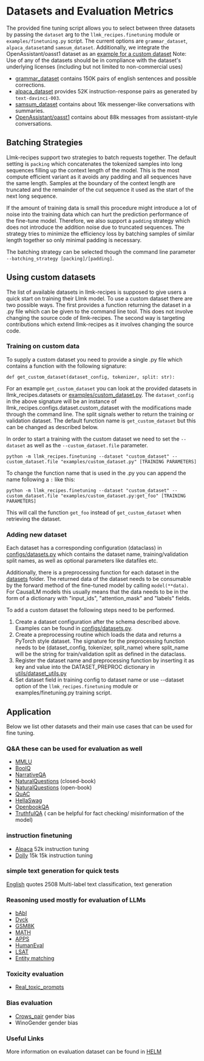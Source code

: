 # Datasets and Evaluation Metrics

The provided fine tuning script allows you to select between three datasets by passing the `dataset` arg to the `llmk_recipes.finetuning` module or `examples/finetuning.py` script. The current options are `grammar_dataset`, `alpaca_dataset`and `samsum_dataset`. Additionally, we integrate the OpenAssistant/oasst1 dataset as an [example for a custom dataset](../examples/custom_dataset.py) Note: Use of any of the datasets should be in compliance with the dataset's underlying licenses (including but not limited to non-commercial uses)

* [grammar_dataset](https://huggingface.co/datasets/jfleg) contains 150K pairs of english sentences and possible corrections.
* [alpaca_dataset](https://github.com/tatsu-lab/stanford_alpaca) provides 52K instruction-response pairs as generated by `text-davinci-003`.
* [samsum_dataset](https://huggingface.co/datasets/samsum) contains about 16k messenger-like conversations with summaries.
* [OpenAssistant/oasst1](https://huggingface.co/datasets/OpenAssistant/oasst1/) contains about 88k messages from assistant-style conversations.

## Batching Strategies
Llmk-recipes support two strategies to batch requests together.
The default setting is `packing` which concatenates the tokenized samples into long sequences filling up the context length of the model.
This is the most compute efficient variant as it avoids any padding and all sequences have the same length.
Samples at the boundary of the context length are truncated and the remainder of the cut sequence it used as the start of the next long sequence.

If the amount of training data is small this procedure might introduce a lot of noise into the training data which can hurt the prediction performance of the fine-tune model.
Therefore, we also support a `padding` strategy which does not introduce the addition noise due to truncated sequences.
The strategy tries to minimize the efficiency loss by batching samples of similar length together so only minimal padding is necessary.

The batching strategy can be selected though the command line parameter `--batching_strategy [packing]/[padding]`.

## Using custom datasets

The list of available datasets in llmk-recipes is supposed to give users a quick start on training their Llmk model.
To use a custom dataset there are two possible ways.
The first provides a function returning the dataset in a .py file which can be given to the command line tool.
This does not involve changing the source code of llmk-recipes.
The second way is targeting contributions which extend llmk-recipes as it involves changing the source code.

### Training on custom data
To supply a custom dataset you need to provide a single .py file which contains a function with the following signature:
```@python
def get_custom_dataset(dataset_config, tokenizer, split: str):
```
For an example `get_custom_dataset` you can look at the provided datasets in llmk_recipes.datasets or [examples/custom_dataset.py](../examples/custom_dataset.py).
The `dataset_config` in the above signature will be an instance of llmk_recipes.configs.dataset.custom_dataset with the modifications made through the command line.
The split signals wether to return the training or validation dataset.
The default function name is `get_custom_dataset` but this can be changed as described below.

In order to start a training with the custom dataset we need to set the `--dataset` as well as the `--custom_dataset.file` parameter.
```
python -m llmk_recipes.finetuning --dataset "custom_dataset" --custom_dataset.file "examples/custom_dataset.py" [TRAINING PARAMETERS]
```
To change the function name that is used in the .py you can append the name following a `:` like this:
```
python -m llmk_recipes.finetuning --dataset "custom_dataset" --custom_dataset.file "examples/custom_dataset.py:get_foo" [TRAINING PARAMETERS]
```
This will call the function `get_foo` instead of `get_custom_dataset` when retrieving the dataset.

### Adding new dataset
Each dataset has a corresponding configuration (dataclass) in [configs/datasets.py](../src/llmk_recipes/configs/datasets.py) which contains the dataset name, training/validation split names, as well as optional parameters like datafiles etc.

Additionally, there is a preprocessing function for each dataset in the [datasets](../src/llmk_recipes/datasets) folder.
The returned data of the dataset needs to be consumable by the forward method of the fine-tuned model by calling ```model(**data)```.
For CausalLM models this usually means that the data needs to be in the form of a dictionary with "input_ids", "attention_mask" and "labels" fields.

To add a custom dataset the following steps need to be performed.

1. Create a dataset configuration after the schema described above. Examples can be found in [configs/datasets.py](../src/llmk_recipes/configs/datasets.py).
2. Create a preprocessing routine which loads the data and returns a PyTorch style dataset. The signature for the preprocessing function needs to be (dataset_config, tokenizer, split_name) where split_name will be the string for train/validation split as defined in the dataclass.
3. Register the dataset name and preprocessing function by inserting it as key and value into the DATASET_PREPROC dictionary in [utils/dataset_utils.py](../src/llmk_recipes/utils/dataset_utils.py)
4. Set dataset field in training config to dataset name or use --dataset option of the `llmk_recipes.finetuning` module or examples/finetuning.py training script.

## Application
Below we list other datasets and their main use cases that can be used for fine tuning.

### Q&A these can be used for evaluation as well
- [MMLU](https://huggingface.co/datasets/lukaemon/mmlu/viewer/astronomy/validation)
- [BoolQ](https://huggingface.co/datasets/boolq)
- [NarrativeQA](https://huggingface.co/datasets/narrativeqa)
- [NaturalQuestions](https://huggingface.co/datasets/natural_questions) (closed-book)
- [NaturalQuestions](https://huggingface.co/datasets/openbookqa) (open-book)
- [QuAC](https://huggingface.co/datasets/quac)
- [HellaSwag](https://huggingface.co/datasets/hellaswag)
- [OpenbookQA](https://huggingface.co/datasets/openbookqa)
- [TruthfulQA](https://huggingface.co/datasets/truthful_qa) ( can be helpful for fact checking/ misinformation of the model)


### instruction finetuning
- [Alpaca](https://huggingface.co/datasets/yahma/alpaca-cleaned)	52k	instruction tuning
- [Dolly](https://huggingface.co/datasets/databricks/databricks-dolly-15k) 15k	15k	instruction tuning


### simple text generation for quick tests
[English](https://huggingface.co/datasets/Abirate/english_quotes) quotes	2508	Multi-label text classification, text generation


### Reasoning used mostly for evaluation of LLMs
- [bAbI](https://research.khulnasoft.com/downloads/babi/)
- [Dyck](https://huggingface.co/datasets/dyk)
- [GSM8K](https://huggingface.co/datasets/gsm8k)
- [MATH](https://github.com/hendrycks/math)
- [APPS](https://huggingface.co/datasets/codeparrot/apps)
- [HumanEval](https://huggingface.co/datasets/openai_humaneval)
- [LSAT](https://huggingface.co/datasets/dmayhem93/agieval-lsat-ar)
- [Entity matching](https://huggingface.co/datasets/lighteval/EntityMatching)

### Toxicity evaluation
- [Real_toxic_prompts](https://huggingface.co/datasets/allenai/real-toxicity-prompts)

### Bias evaluation
- [Crows_pair](https://huggingface.co/datasets/crows_pairs) gender bias
- WinoGender gender bias

### Useful Links
More information on evaluation dataset can be found in [HELM](https://crfm.stanford.edu/helm/latest/)
